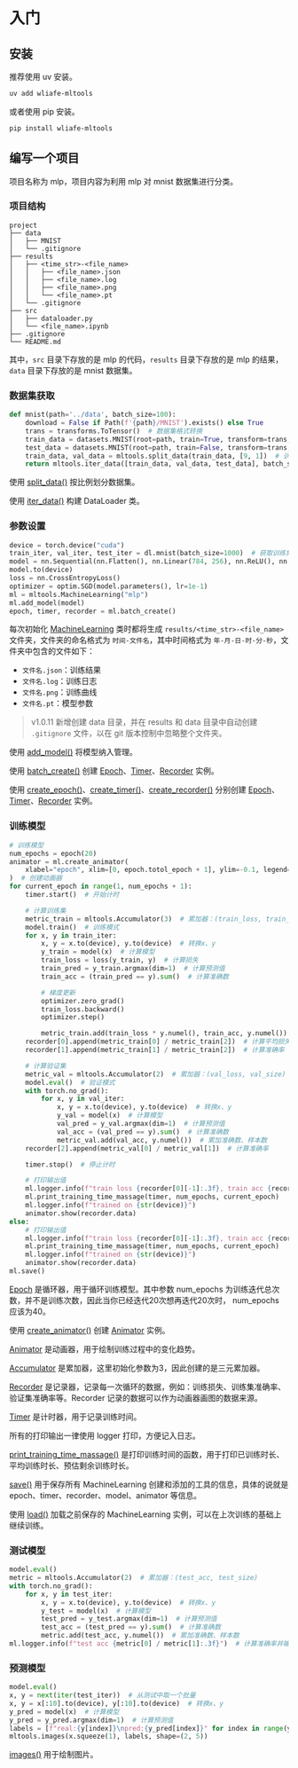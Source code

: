 # 入门

## 安装

推荐使用 uv 安装。

```bash
uv add wliafe-mltools
```

或者使用 pip 安装。

```bash
pip install wliafe-mltools
```

## 编写一个项目

项目名称为 mlp，项目内容为利用 mlp 对 mnist 数据集进行分类。

### 项目结构

```text
project
├── data
│   ├── MNIST
│   └── .gitignore
├── results
│   ├── <time_str>-<file_name>
│   │   ├── <file_name>.json
│   │   ├── <file_name>.log
│   │   ├── <file_name>.png
│   │   └── <file_name>.pt
│   └── .gitignore
├── src
│   ├── dataloader.py
│   └── <file_name>.ipynb
├── .gitignore
└── README.md
```

其中，`src` 目录下存放的是 mlp 的代码，`results` 目录下存放的是 mlp 的结果，`data` 目录下存放的是 mnist 数据集。

### 数据集获取

```python
def mnist(path='../data', batch_size=100):
    download = False if Path(f'{path}/MNIST').exists() else True
    trans = transforms.ToTensor()  # 数据集格式转换
    train_data = datasets.MNIST(root=path, train=True, transform=trans, download=download)
    test_data = datasets.MNIST(root=path, train=False, transform=trans, download=download)
    train_data, val_data = mltools.split_data(train_data, [9, 1])  # 训练集和验证集比例9：1
    return mltools.iter_data([train_data, val_data, test_data], batch_size)  # 返回数据迭代器
```

使用 [split_data()](mltools.split_data) 按比例划分数据集。

使用 [iter_data()](mltools.iter_data) 构建 DataLoader 类。

### 参数设置

```python
device = torch.device("cuda")
train_iter, val_iter, test_iter = dl.mnist(batch_size=1000)  # 获取训练集、验证集、测试集
model = nn.Sequential(nn.Flatten(), nn.Linear(784, 256), nn.ReLU(), nn.Linear(256, 10))  # 设置模型结构
model.to(device)
loss = nn.CrossEntropyLoss()
optimizer = optim.SGD(model.parameters(), lr=1e-1)
ml = mltools.MachineLearning("mlp")
ml.add_model(model)
epoch, timer, recorder = ml.batch_create()
```

每次初始化 [MachineLearning](mltools.MachineLearning) 类时都将生成 `results/<time_str>-<file_name>` 文件夹，文件夹的命名格式为 `时间-文件名`，其中时间格式为 `年-月-日-时-分-秒`，文件夹中包含的文件如下：

+ `文件名.json`：训练结果
+ `文件名.log`：训练日志
+ `文件名.png`：训练曲线
+ `文件名.pt`：模型参数

> v1.0.11 新增创建 data 目录，并在 results 和 data 目录中自动创建 `.gitignore` 文件，以在 git 版本控制中忽略整个文件夹。

使用 [add_model()](mltools.MachineLearning.add_model) 将模型纳入管理。

使用 [batch_create()](mltools.MachineLearning.batch_create) 创建 [Epoch](mltools.learn.Epoch)、[Timer](mltools.utils.Timer)、[Recorder](mltools.utils.Recorder) 实例。

使用 [create_epoch()](mltools.MachineLearning.create_epoch)、[create_timer()](mltools.MachineLearning.create_timer)、[create_recorder()](mltools.MachineLearning.create_recorder) 分别创建 [Epoch](mltools.learn.Epoch)、[Timer](mltools.utils.Timer)、[Recorder](mltools.utils.Recorder) 实例。

### 训练模型

```python
# 训练模型
num_epochs = epoch(20)
animator = ml.create_animator(
    xlabel="epoch", xlim=[0, epoch.totol_epoch + 1], ylim=-0.1, legend=["train loss", "train acc", "val acc"]
)  # 创建动画器
for current_epoch in range(1, num_epochs + 1):
    timer.start()  # 开始计时

    # 计算训练集
    metric_train = mltools.Accumulator(3)  # 累加器：(train_loss, train_acc, train_size)
    model.train()  # 训练模式
    for x, y in train_iter:
        x, y = x.to(device), y.to(device)  # 转换x、y
        y_train = model(x)  # 计算模型
        train_loss = loss(y_train, y)  # 计算损失
        train_pred = y_train.argmax(dim=1)  # 计算预测值
        train_acc = (train_pred == y).sum()  # 计算准确数

        # 梯度更新
        optimizer.zero_grad()
        train_loss.backward()
        optimizer.step()

        metric_train.add(train_loss * y.numel(), train_acc, y.numel())  # 累加损失、准确数、样本数
    recorder[0].append(metric_train[0] / metric_train[2])  # 计算平均损失
    recorder[1].append(metric_train[1] / metric_train[2])  # 计算准确率

    # 计算验证集
    metric_val = mltools.Accumulator(2)  # 累加器：(val_loss, val_size)
    model.eval()  # 验证模式
    with torch.no_grad():
        for x, y in val_iter:
            x, y = x.to(device), y.to(device)  # 转换x、y
            y_val = model(x)  # 计算模型
            val_pred = y_val.argmax(dim=1)  # 计算预测值
            val_acc = (val_pred == y).sum()  # 计算准确数
            metric_val.add(val_acc, y.numel())  # 累加准确数、样本数
    recorder[2].append(metric_val[0] / metric_val[1])  # 计算准确率

    timer.stop()  # 停止计时

    # 打印输出值
    ml.logger.info(f"train loss {recorder[0][-1]:.3f}, train acc {recorder[1][-1]:.3f}, val acc {recorder[2][-1]:.3f}")
    ml.print_training_time_massage(timer, num_epochs, current_epoch)
    ml.logger.info(f"trained on {str(device)}")
    animator.show(recorder.data)
else:
    # 打印输出值
    ml.logger.info(f"train loss {recorder[0][-1]:.3f}, train acc {recorder[1][-1]:.3f}, val acc {recorder[2][-1]:.3f}")
    ml.print_training_time_massage(timer, num_epochs, current_epoch)
    ml.logger.info(f"trained on {str(device)}")
    animator.show(recorder.data)
ml.save()
```

[Epoch](mltools.learn.Epoch) 是循环器，用于循环训练模型。其中参数 num_epochs 为训练迭代总次数，并不是训练次数，因此当你已经迭代20次想再迭代20次时， num_epochs 应该为40。

使用 [create_animator()](mltools.MachineLearning.create_animator) 创建 [Animator](mltools.draw.Animator) 实例。

[Animator](mltools.draw.Animator) 是动画器，用于绘制训练过程中的变化趋势。

[Accumulator](mltools.Accumulator) 是累加器，这里初始化参数为3，因此创建的是三元累加器。

[Recorder](mltools.utils.Recorder) 是记录器，记录每一次循环的数据，例如：训练损失、训练集准确率、验证集准确率等。Recorder 记录的数据可以作为动画器画图的数据来源。

[Timer](mltools.utils.Timer) 是计时器，用于记录训练时间。

所有的打印输出一律使用 logger 打印，方便记入日志。

[print_training_time_massage()](mltools.MachineLearning.print_training_time_massage) 是打印训练时间的函数，用于打印已训练时长、平均训练时长、预估剩余训练时长。

[save()](mltools.MachineLearning.save) 用于保存所有 MachineLearning 创建和添加的工具的信息，具体的说就是 epoch、timer、recorder、model、animator 等信息。

使用 [load()](mltools.MachineLearning.load) 加载之前保存的 MachineLearning 实例，可以在上次训练的基础上继续训练。

### 测试模型

```python
model.eval()
metric = mltools.Accumulator(2)  # 累加器：(test_acc, test_size)
with torch.no_grad():
    for x, y in test_iter:
        x, y = x.to(device), y.to(device)  # 转换x、y
        y_test = model(x)  # 计算模型
        test_pred = y_test.argmax(dim=1)  # 计算预测值
        test_acc = (test_pred == y).sum()  # 计算准确数
        metric.add(test_acc, y.numel())  # 累加准确数、样本数
ml.logger.info(f"test acc {metric[0] / metric[1]:.3f}")  # 计算准确率并输出
```

### 预测模型

```python
model.eval()
x, y = next(iter(test_iter))  # 从测试中取一个批量
x, y = x[:10].to(device), y[:10].to(device)  # 转换x、y
y_pred = model(x)  # 计算模型
y_pred = y_pred.argmax(dim=1)  # 计算预测值
labels = [f"real:{y[index]}\npred:{y_pred[index]}" for index in range(y.numel())]
mltools.images(x.squeeze(1), labels, shape=(2, 5))
```

[images()](mltools.images) 用于绘制图片。
